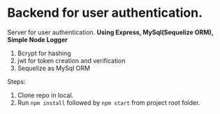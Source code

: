 # Backend for user authentication.

Server for user authentication. **Using Express, MySql(Sequelize ORM), Simple Node Logger**

1. Bcrypt for hashing
2. jwt for token creation and verification
3. Sequelize as MySql ORM

Steps:

1. Clone repo in local.
2. Run `npm install` followed by `npm start` from project root folder.
